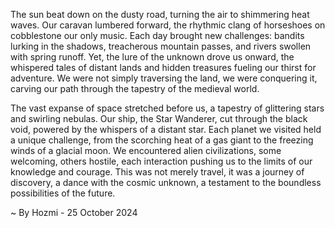 
The sun beat down on the dusty road, turning the air to shimmering heat waves.  Our caravan lumbered forward, the rhythmic clang of horseshoes on cobblestone our only music. Each day brought new challenges: bandits lurking in the shadows, treacherous mountain passes, and rivers swollen with spring runoff. Yet, the lure of the unknown drove us onward, the whispered tales of distant lands and hidden treasures fueling our thirst for adventure.  We were not simply traversing the land, we were conquering it, carving our path through the tapestry of the medieval world.

The vast expanse of space stretched before us, a tapestry of glittering stars and swirling nebulas. Our ship, the Star Wanderer, cut through the black void, powered by the whispers of a distant star.  Each planet we visited held a unique challenge, from the scorching heat of a gas giant to the freezing winds of a glacial moon.  We encountered alien civilizations, some welcoming, others hostile, each interaction pushing us to the limits of our knowledge and courage.  This was not merely travel, it was a journey of discovery, a dance with the cosmic unknown, a testament to the boundless possibilities of the future. 

~ By Hozmi - 25 October 2024
